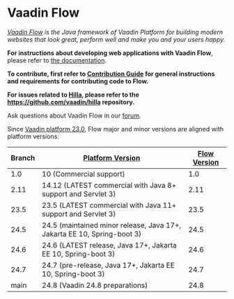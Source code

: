 Vaadin Flow
======
*[Vaadin Flow](https://vaadin.com/flow) is the Java framework of Vaadin Platform for building modern websites that look great, perform well and make you and your users happy.*

**For instructions about developing web applications with Vaadin Flow**, please refer to [the documentation](https://vaadin.com/docs/latest/flow/overview).

**To contribute, first refer to [Contribution Guide](/CONTRIBUTING.md) for general instructions and requirements for contributing code to Flow.**

**For issues related to [Hilla](https://hilla.dev/), please refer to the https://github.com/vaadin/hilla repository.**

Ask questions about Vaadin Flow in our [forum](https://vaadin.com/forum/c/flow/8).

Since [Vaadin platform 23.0](https://github.com/vaadin/platform), Flow major and minor versions are aligned with platform versions:

| Branch | [Platform Version](https://github.com/vaadin/platform/releases)         | [Flow Version](https://github.com/vaadin/flow/releases) |
|--------|-------------------------------------------------------------------------|---------------------------------------------------------|
| 1.0    | 10 (Commercial support)                                                 | 1.0                                                     |
| 2.11   | 14.12 (LATEST commercial with Java 8+ support and Servlet 3)            | 2.11                                                    |
| 23.5   | 23.5 (LATEST commercial with Java 11+ support and Servlet 3)            | 23.5                                                    |
| 24.5   | 24.5 (maintained minor release, Java 17+, Jakarta EE 10, Spring-boot 3) | 24.5                                                    |
| 24.6   | 24.6 (LATEST release, Java 17+, Jakarta EE 10, Spring-boot 3)           | 24.6                                                    |
| 24.7   | 24.7 (pre-release, Java 17+, Jakarta EE 10, Spring-boot 3)              | 24.7                                                    |
| main   | 24.8 (Vaadin 24.8 preparations)                                         | 24.8                                                    |
